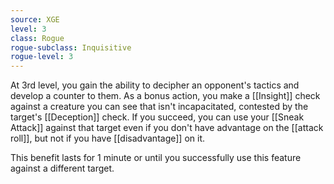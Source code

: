 ```yaml
---
source: XGE
level: 3
class: Rogue
rogue-subclass: Inquisitive
rogue-level: 3
---
```


At 3rd level, you gain the ability to decipher an opponent's tactics and develop a counter to them. As a bonus action, you make a [[Insight]] check against a creature you can see that isn't incapacitated, contested by the target's [[Deception]] check. If you succeed, you can use your [[Sneak Attack]] against that target even if you don't have advantage on the [[attack roll]], but not if you have [[disadvantage]] on it.

This benefit lasts for 1 minute or until you successfully use this feature against a different target.
